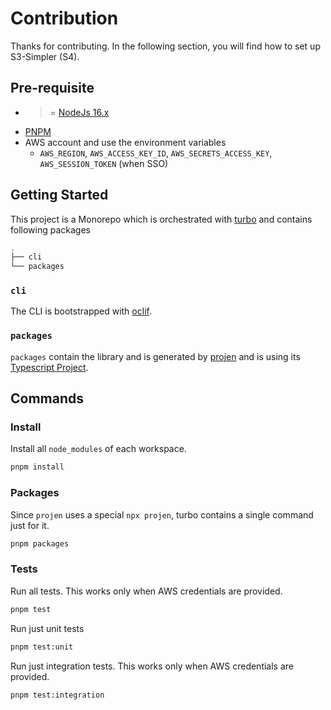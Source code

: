 # Contribution

Thanks for contributing. In the following section, you will find how to set up S3-Simpler (S4).

## Pre-requisite

- >= [NodeJs 16.x](https://nodejs.org/en/)
- [PNPM](https://pnpm.io/)
- AWS account and use the environment variables
    - `AWS_REGION`, `AWS_ACCESS_KEY_ID`, `AWS_SECRETS_ACCESS_KEY`, `AWS_SESSION_TOKEN` (when SSO)

## Getting Started

This project is a Monorepo which is orchestrated with [turbo](https://turborepo.org/) and contains following packages

```sh
.
├── cli
└── packages
```

### `cli`

The CLI is bootstrapped with [oclif](https://oclif.io/).

### `packages`

`packages` contain the library and is generated by [projen](https://github.com/projen/projen/) and is using its [Typescript Project](https://projen.io/typescript.html).

## Commands

### Install

Install all `node_modules` of each workspace.

```sh
pnpm install
```

### Packages

Since `projen` uses a special `npx projen`, turbo contains a single command just for it.

```sh
pnpm packages
```

### Tests

Run all tests. This works only when AWS credentials are provided.

```sh
pnpm test
```

Run just unit tests

```sh
pnpm test:unit
```

Run just integration tests. This works only when AWS credentials are provided.

```sh
pnpm test:integration
```



